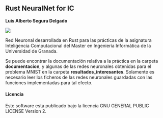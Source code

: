 ## Rust NeuralNet for IC

**Luis Alberto Segura Delgado**

![](https://img.shields.io/badge/license-GPLv2-blue.svg)

Red Neuronal desarrollada en Rust para las prácticas de la asignatura Inteligencia Computacional del Master en Ingeniería Informática de la Universidad de Granada.

Se puede encontrar la documentación relativa a la práctica en la carpeta **documentacion**, y algunas de las redes neuronales obtenidas para el problema MNIST en la carpeta **resultados_interesantes**. Solamente es necesario leer los ficheros de las redes neuronales guardadas con las funciones implementadas para tal efecto.


#### Licencia
Este software esta publicado bajo la licencia GNU GENERAL PUBLIC LICENSE Version 2.